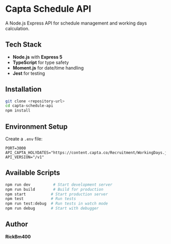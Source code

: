 # Capta Schedule API

A Node.js Express API for schedule management and working days calculation.

## Tech Stack

- **Node.js** with **Express 5**
- **TypeScript** for type safety
- **Moment.js** for date/time handling
- **Jest** for testing

## Installation

```bash
git clone <repository-url>
cd capta-schedule-api
npm install
```

## Environment Setup

Create a `.env` file:

```env
PORT=3000
API_CAPTA_HOLYDATES="https://content.capta.co/Recruitment/WorkingDays.json"
API_VERSION="/v1"
```

## Available Scripts

```bash
npm run dev          # Start development server
npm run build        # Build for production  
npm start           # Start production server
npm test            # Run tests
npm run test:debug  # Run tests in watch mode
npm run debug       # Start with debugger
```

## Author

**RickBm400**
